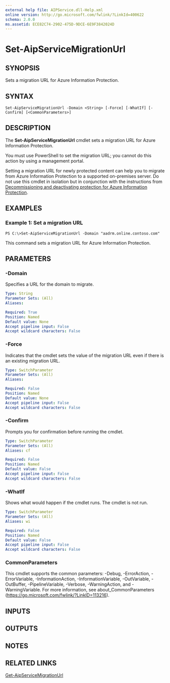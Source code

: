 ```yaml
---
external help file: AIPService.dll-Help.xml
online version: http://go.microsoft.com/fwlink/?LinkId=400622
schema: 2.0.0
ms.assetid: ECE82C74-2902-475D-9DCE-6E9F3842024D
---
```


# Set-AipServiceMigrationUrl

## SYNOPSIS
Sets a migration URL for Azure Information Protection.

## SYNTAX

```
Set-AipServiceMigrationUrl -Domain <String> [-Force] [-WhatIf] [-Confirm] [<CommonParameters>]
```

## DESCRIPTION
The **Set-AipServiceMigrationUrl** cmdlet sets a migration URL for Azure Information Protection.

You must use PowerShell to set the migration URL; you cannot do this action by using a management portal.

Setting a migration URL for newly protected content can help you to migrate from Azure Information Protection to a supported on-premises server. Do not use this cmdlet in isolation but in conjunction with the instructions from [Decommissioning and deactivating protection for Azure Information Protection](https://docs.microsoft.com/information-protection/deploy-use/decommission-deactivate). 

## EXAMPLES

### Example 1: Set a migration URL
```
PS C:\>Set-AipServiceMigrationUrl -Domain "aadrm.online.contoso.com"
```

This command sets a migration URL for Azure Information Protection.

## PARAMETERS

### -Domain
Specifies a URL for the domain to migrate.

```yaml
Type: String
Parameter Sets: (All)
Aliases:

Required: True
Position: Named
Default value: None
Accept pipeline input: False
Accept wildcard characters: False
```

### -Force
Indicates that the cmdlet sets the value of the migration URL even if there is an existing migration URL.

```yaml
Type: SwitchParameter
Parameter Sets: (All)
Aliases:

Required: False
Position: Named
Default value: None
Accept pipeline input: False
Accept wildcard characters: False
```

### -Confirm
Prompts you for confirmation before running the cmdlet.

```yaml
Type: SwitchParameter
Parameter Sets: (All)
Aliases: cf

Required: False
Position: Named
Default value: False
Accept pipeline input: False
Accept wildcard characters: False
```

### -WhatIf
Shows what would happen if the cmdlet runs. The cmdlet is not run.

```yaml
Type: SwitchParameter
Parameter Sets: (All)
Aliases: wi

Required: False
Position: Named
Default value: False
Accept pipeline input: False
Accept wildcard characters: False
```

### CommonParameters
This cmdlet supports the common parameters: -Debug, -ErrorAction, -ErrorVariable, -InformationAction, -InformationVariable, -OutVariable, -OutBuffer, -PipelineVariable, -Verbose, -WarningAction, and -WarningVariable. For more information, see about_CommonParameters (https://go.microsoft.com/fwlink/?LinkID=113216).

## INPUTS

## OUTPUTS

## NOTES

## RELATED LINKS

[Get-AipServiceMigrationUrl](./Get-AipServiceMigrationUrl.md)

